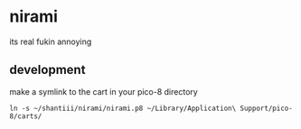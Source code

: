 # nirami
its real fukin annoying

## development

make a symlink to the cart in your pico-8 directory

```
ln -s ~/shantiii/nirami/nirami.p8 ~/Library/Application\ Support/pico-8/carts/
```